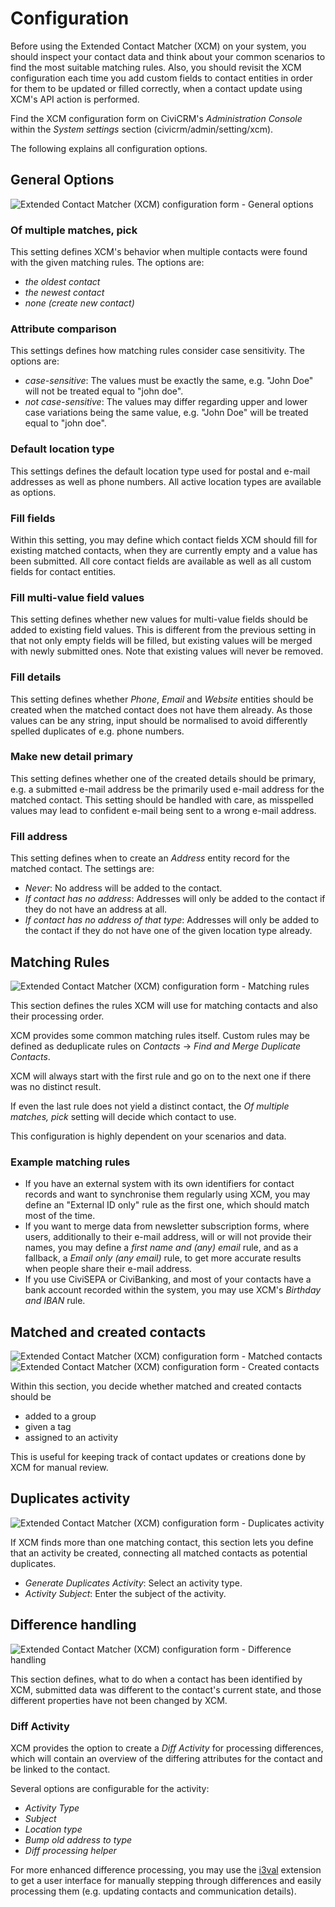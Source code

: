 # Configuration

Before using the Extended Contact Matcher (XCM) on your system, you should
inspect your contact data and think about your common scenarios to find the most
suitable matching rules. Also, you should revisit the XCM configuration each
time you add custom fields to contact entities in order for them to be updated
or filled correctly, when a contact update using XCM's API action is performed.

Find the XCM configuration form on CiviCRM's *Administration Console* within the
*System settings* section (civicrm/admin/setting/xcm).

The following explains all configuration options.

## General Options

![Extended Contact Matcher (XCM) configuration form - General options](img/xcm-configuration-general.png "Extended Contact Matcher (XCM) configuration form - General options")

### Of multiple matches, pick

This setting defines XCM's behavior when multiple contacts were found with the
given matching rules. The options are:

- *the oldest contact*
- *the newest contact*
- *none (create new contact)*

### Attribute comparison

This settings defines how matching rules consider case sensitivity. The options
are:

- *case-sensitive*: The values must be exactly the same, e.g. "John Doe" will
  not be treated equal to "john doe".
- *not case-sensitive*: The values may differ regarding upper and lower case
  variations being the same value, e.g. "John Doe" will be treated equal to
  "john doe".

### Default location type

This settings defines the default location type used for postal and e-mail
addresses as well as phone numbers. All active location types are available as
options.

### Fill fields

Within this setting, you may define which contact fields XCM should fill for
existing matched contacts, when they are currently empty and a value has been
submitted. All core contact fields are available as well as all custom fields
for contact entities.

### Fill multi-value field values

This setting defines whether new values for multi-value fields should be added
to existing field values. This is different from the previous setting in that
not only empty fields will be filled, but existing values will be merged with
newly submitted ones. Note that existing values will never be removed.

### Fill details

This setting defines whether *Phone*, *Email* and *Website* entities should be
created when the matched contact does not have them already. As those values can
be any string, input should be normalised to avoid differently spelled
duplicates of e.g. phone numbers.

### Make new detail primary

This setting defines whether one of the created details should be primary, e.g.
a submitted e-mail address be the primarily used e-mail address for the matched
contact. This setting should be handled with care, as misspelled values may lead
to confident e-mail being sent to a wrong e-mail address.

### Fill address

This setting defines when to create an *Address* entity record for the matched
contact. The settings are:

- *Never*: No address will be added to the contact.
- *If contact has no address*: Addresses will only be added to the contact if
  they do not have an address at all.
- *If contact has no address of that type*: Addresses will only be added to the
  contact if they do not have one of the given location type already.


## Matching Rules

![Extended Contact Matcher (XCM) configuration form - Matching rules](img/xcm-configuration-matching-rules.png "Extended Contact Matcher (XCM) configuration form - Matching rules")

This section defines the rules XCM will use for matching contacts and also their
processing order.

XCM provides some common matching rules itself. Custom rules may be defined as
deduplicate rules on *Contacts* → *Find and Merge Duplicate Contacts*.

XCM will always start with the first rule and go on to the next one if there was
no distinct result.

If even the last rule does not yield a distinct contact, the
*Of multiple matches, pick* setting will decide which contact to use.

This configuration is highly dependent on your scenarios and data.

### Example matching rules

- If you have an external system with its own identifiers for contact records
  and want to synchronise them regularly using XCM, you may define an
  "External ID only" rule as the first one, which should match most of the time.
- If you want to merge data from newsletter subscription forms, where users,
  additionally to their e-mail address, will or will not provide their names,
  you may define a *first name and (any) email* rule, and as a fallback, a
  *Email only (any email)* rule, to get more accurate results when people share
  their e-mail address.
- If you use CiviSEPA or CiviBanking, and most of your contacts have a bank
  account recorded within the system, you may use XCM's *Birthday and IBAN*
  rule.


## Matched and created contacts

![Extended Contact Matcher (XCM) configuration form - Matched contacts](img/xcm-configuration-matched-contacts.png "Extended Contact Matcher (XCM) configuration form - Matched contacts")
![Extended Contact Matcher (XCM) configuration form - Created contacts](img/xcm-configuration-created-contacts.png "Extended Contact Matcher (XCM) configuration form - Created contacts")

Within this section, you decide whether matched and created contacts should be

- added to a group
- given a tag
- assigned to an activity

This is useful for keeping track of contact updates or creations done by XCM for
manual review.

## Duplicates activity

![Extended Contact Matcher (XCM) configuration form - Duplicates activity](img/xcm-configuration-duplicates-activity.png "Extended Contact Matcher (XCM) configuration form - Suplicates activity")

If XCM finds more than one matching contact, this section lets you define that
an activity be created, connecting all matched contacts as potential duplicates.

- *Generate Duplicates Activity*: Select an activity type.
- *Activity Subject*: Enter the subject of the activity.

## Difference handling

![Extended Contact Matcher (XCM) configuration form - Difference handling](img/xcm-configuration-difference-handling.png "Extended Contact Matcher (XCM) configuration form - Difference handling")

This section defines, what to do when a contact has been identified by XCM,
submitted data was different to the contact's current state, and those different
properties have not been changed by XCM.

### Diff Activity

XCM provides the option to create a *Diff Activity* for processing differences,
which will contain an overview of the differing attributes for the contact and
be linked to the contact.

Several options are configurable for the activity:

- *Activity Type*
- *Subject*
- *Location type*
- *Bump old address to type*
- *Diff processing helper*

For more enhanced difference processing, you may use the
[i3val](https://github.com/systopia/be.aivl.i3val) extension to get a user
interface for manually stepping through differences and easily processing them
(e.g. updating contacts and communication details).
